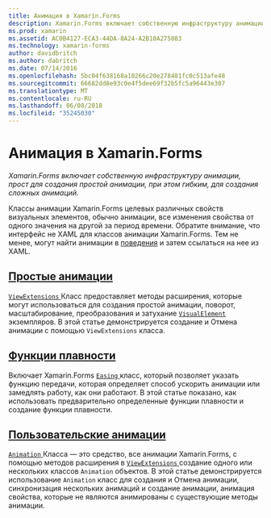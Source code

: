 ```yaml
---
title: Анимация в Xamarin.Forms
description: Xamarin.Forms включает собственную инфраструктуру анимации, прост для создания простой анимации, при этом гибким, для создания сложных анимаций.
ms.prod: xamarin
ms.assetid: AC0B4127-ECA3-44DA-8A24-A2B10A275083
ms.technology: xamarin-forms
author: davidbritch
ms.author: dabritch
ms.date: 07/14/2016
ms.openlocfilehash: 5bc04f638168a10266c20e278481fc0c513afe48
ms.sourcegitcommit: 66682dd8e93c0e4f5dee69f32b5fc5a96443e307
ms.translationtype: MT
ms.contentlocale: ru-RU
ms.lasthandoff: 06/08/2018
ms.locfileid: "35245030"
---
```

# <a name="animation-in-xamarinforms"></a>Анимация в Xamarin.Forms

_Xamarin.Forms включает собственную инфраструктуру анимации, прост для создания простой анимации, при этом гибким, для создания сложных анимаций._

Классы анимации Xamarin.Forms целевых различных свойств визуальных элементов, обычно анимации, все изменения свойства от одного значения на другой за период времени. Обратите внимание, что интерфейс не XAML для классов анимации Xamarin.Forms. Тем не менее, могут найти анимации в [поведения](~/xamarin-forms/app-fundamentals/behaviors/index.md) и затем ссылаться на нее из XAML.

## <a name="simple-animationssimplemd"></a>[Простые анимации](simple.md)

[ `ViewExtensions` ](https://developer.xamarin.com/api/type/Xamarin.Forms.ViewExtensions/) Класс предоставляет методы расширения, которые могут использоваться для создания простой анимации, поворот, масштабирование, преобразования и затухание [ `VisualElement` ](https://developer.xamarin.com/api/type/Xamarin.Forms.VisualElement/) экземпляров. В этой статье демонстрируется создание и Отмена анимации с помощью `ViewExtensions` класса.

## <a name="easing-functionseasingmd"></a>[Функции плавности](easing.md)

Включает Xamarin.Forms [ `Easing` ](https://developer.xamarin.com/api/type/Xamarin.Forms.Easing/) класс, который позволяет указать функцию передачи, которая определяет способ ускорить анимации или замедлять работу, как они работают. В этой статье показано, как использовать предварительно определенные функции плавности и создание функции плавности.

## <a name="custom-animationscustommd"></a>[Пользовательские анимации](custom.md)

[ `Animation` ](https://developer.xamarin.com/api/type/Xamarin.Forms.Animation/) Класса ― это средство, все анимации Xamarin.Forms, с помощью методов расширения в [ `ViewExtensions` ](https://developer.xamarin.com/api/type/Xamarin.Forms.ViewExtensions/) создание одного или нескольких классов `Animation` объектов. В этой статье демонстрируется использование `Animation` класс для создания и Отмена анимации, синхронизация нескольких анимаций и создание анимации, анимация свойства, которые не являются анимированы с существующие методы анимации.
